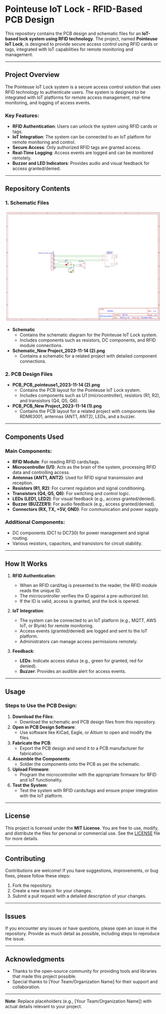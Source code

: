 # Pointeuse IoT Lock - RFID-Based PCB Design

This repository contains the PCB design and schematic files for an **IoT-based lock system using RFID technology**. The project, named **Pointeuse IoT Lock**, is designed to provide secure access control using RFID cards or tags, integrated with IoT capabilities for remote monitoring and management.

---

## Project Overview

The Pointeuse IoT Lock system is a secure access control solution that uses RFID technology to authenticate users. The system is designed to be integrated with IoT platforms for remote access management, real-time monitoring, and logging of access events.

### Key Features:
- **RFID Authentication**: Users can unlock the system using RFID cards or tags.
- **IoT Integration**: The system can be connected to an IoT platform for remote monitoring and control.
- **Secure Access**: Only authorized RFID tags are granted access.
- **Real-Time Logging**: Access events are logged and can be monitored remotely.
- **Buzzer and LED Indicators**: Provides audio and visual feedback for access granted/denied.

---

## Repository Contents

### 1. **Schematic Files**
  ![Schematic_pointeuse](Schematic.png)
   - **Schematic**
     - Contains the schematic diagram for the Pointeuse IoT Lock system.
     - Includes components such as resistors, DC components, and RFID module connections.
   - **Schematic_New Project_2023-11-14 (2).png**
     - Contains a schematic for a related project with detailed component connections.

### 2. **PCB Design Files**
   - **PCB_PCB_pointeuse1_2023-11-14 (2).png**
     - Contains the PCB layout for the Pointeuse IoT Lock system.
     - Includes components such as U1 (microcontroller), resistors (R1, R2), and transistors (Q4, Q5, Q6).
   - **PCB_PCB_New Project_2023-11-14 (1).png**
     - Contains the PCB layout for a related project with components like RDM63001, antennas (ANT1, ANT2), LEDs, and a buzzer.

---

## Components Used

### Main Components:
- **RFID Module**: For reading RFID cards/tags.
- **Microcontroller (U1)**: Acts as the brain of the system, processing RFID data and controlling access.
- **Antennas (ANT1, ANT2)**: Used for RFID signal transmission and reception.
- **Resistors (R1, R2)**: For current regulation and signal conditioning.
- **Transistors (Q4, Q5, Q6)**: For switching and control logic.
- **LEDs (LED1, LED2)**: For visual feedback (e.g., access granted/denied).
- **Buzzer (BUZZER1)**: For audio feedback (e.g., access granted/denied).
- **Connectors (RX, TX, +5V, GND)**: For communication and power supply.

### Additional Components:
- DC components (DC1 to DC730) for power management and signal routing.
- Various resistors, capacitors, and transistors for circuit stability.

---

## How It Works

1. **RFID Authentication**:
   - When an RFID card/tag is presented to the reader, the RFID module reads the unique ID.
   - The microcontroller verifies the ID against a pre-authorized list.
   - If the ID is valid, access is granted, and the lock is opened.

2. **IoT Integration**:
   - The system can be connected to an IoT platform (e.g., MQTT, AWS IoT, or Blynk) for remote monitoring.
   - Access events (granted/denied) are logged and sent to the IoT platform.
   - Administrators can manage access permissions remotely.

3. **Feedback**:
   - **LEDs**: Indicate access status (e.g., green for granted, red for denied).
   - **Buzzer**: Provides an audible alert for access events.

---

## Usage

### Steps to Use the PCB Design:
1. **Download the Files**:
   - Download the schematic and PCB design files from this repository.
2. **Open in PCB Design Software**:
   - Use software like KiCad, Eagle, or Altium to open and modify the files.
3. **Fabricate the PCB**:
   - Export the PCB design and send it to a PCB manufacturer for fabrication.
4. **Assemble the Components**:
   - Solder the components onto the PCB as per the schematic.
5. **Upload Firmware**:
   - Program the microcontroller with the appropriate firmware for RFID and IoT functionality.
6. **Test the System**:
   - Test the system with RFID cards/tags and ensure proper integration with the IoT platform.

---

## License

This project is licensed under the **MIT License**. You are free to use, modify, and distribute the files for personal or commercial use. See the [LICENSE](LICENSE) file for more details.

---

## Contributing

Contributions are welcome! If you have suggestions, improvements, or bug fixes, please follow these steps:
1. Fork the repository.
2. Create a new branch for your changes.
3. Submit a pull request with a detailed description of your changes.

---

## Issues

If you encounter any issues or have questions, please open an issue in the repository. Provide as much detail as possible, including steps to reproduce the issue.

---

## Acknowledgments

- Thanks to the open-source community for providing tools and libraries that made this project possible.
- Special thanks to [Your Team/Organization Name] for their support and collaboration.

---

**Note**: Replace placeholders (e.g., [Your Team/Organization Name]) with actual details relevant to your project.
